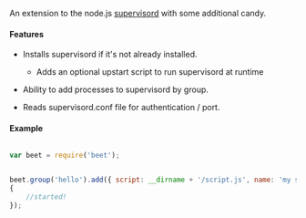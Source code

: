 An extension to the node.js [supervisord](https://github.com/spiceapps/supervisord) with some additional candy.

#### Features

- Installs supervisord if it's not already installed.
	- Adds an optional upstart script to run supervisord at runtime

- Ability to add processes to supervisord by group.
- Reads supervisord.conf file for authentication / port.

#### Example

```javascript

var beet = require('beet');


beet.group('hello').add({ script: __dirname + '/script.js', name: 'my script' }, function(err, result)
{
	//started!
});



```
